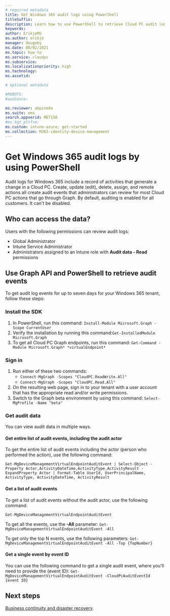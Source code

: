 ```yaml
---
# required metadata
title: Get Windows 365 audit logs using PowerShell
titleSuffix:
description: Learn how to use PowerShell to retrieve Cloud PC audit logs.
keywords:
author: ErikjeMS  
ms.author: erikje
manager: dougeby
ms.date: 08/02/2021
ms.topic: how-to
ms.service: cloudpc
ms.subservice: 
ms.localizationpriority: high
ms.technology:
ms.assetid: 

# optional metadata

#ROBOTS:
#audience:

ms.reviewer: abpineda
ms.suite: ems
search.appverid: MET150
#ms.tgt_pltfrm:
ms.custom: intune-azure; get-started
ms.collection: M365-identity-device-management
---
```


# Get Windows 365 audit logs by using PowerShell

Audit logs for Windows 365 include a record of activities that generate a change in a Cloud PC. Create, update (edit), delete, assign, and remote actions all create audit events that administrators can review for most Cloud PC actions that go through Graph. By default, auditing is enabled for all customers. It can't be disabled.

## Who can access the data?

Users with the following permissions can review audit logs:

- Global Administrator
- Intune Service Administrator
- Administrators assigned to an Intune role with **Audit data - Read** permissions

## Use Graph API and PowerShell to retrieve audit events

To get audit log events for up to seven days for your Windows 365 tenant, follow these steps:

### Install the SDK

1. In PowerShell, run this command: ```Install-Module Microsoft.Graph -Scope CurrentUser```
2. Verify the installation by running this command:```Get-InstalledModule Microsoft.Graph```
3. To get all Cloud PC Graph endpoints, run this command: ```Get-Command -Module Microsoft.Graph* *virtualEndpoint*```

### Sign in 

1. Run either of these two commands:
    - ```Connect-MgGraph -Scopes "CloudPC.ReadWrite.All"```
    - ```Connect-MgGraph -Scopes "CloudPC.Read.All"```
2. On the resulting web page, sign in to your tenant with a user account that has the appropriate read and/or write permissions.
3. Switch to the Graph beta environment by using this command: ```Select-MgProfile -Name "beta"```

### Get audit data

You can view audit data in multiple ways.

#### Get entire list of audit events, including the audit actor

To get the entire list of audit events including the actor (person who performed the action), use the following command:

```Get-MgDeviceManagementVirtualEndpointAuditEvent | Select-Object -Property Actor,ActivityDateTime,ActivityType,ActivityResult -ExpandProperty Actor | Format-Table UserId, UserPrincipalName, ActivityType, ActivityDateTime, ActivityResult```

#### Get a list of audit events

To get a list of audit events without the audit actor, use the following command:

```Get-MgDeviceManagementVirtualEndpointAuditEvent```

To get all the events, use the **-All** parameter: ```Get-MgDeviceManagementVirtualEndpointAuditEvent -All```

To get only the top N events, use the following parameters: ```Get-MgDeviceManagementVirtualEndpointAuditEvent -All -Top {TopNumber}```

#### Get a single event by event ID

You can use the following command to get a single audit event, where you'll need to provide the {event ID}: ```Get-MgDeviceManagementVirtualEndpointAuditEvent -CloudPcAuditEventId {event ID}```

<!-- ########################## -->
## Next steps

[Business continuity and disaster recovery](business-continuity-disaster-recovery.md).
